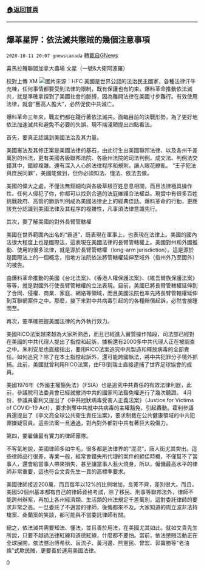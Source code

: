 ###  [:house:返回首頁](https://github.com/ourhimalayas/txt)
---

## 爆革星評：依法滅共懲賊的幾個注意事項
`2020-10-11 20:07 gnewscanada` [轉載自GNews](https://gnews.org/zh-hant/418534/)

喜馬拉雅聯盟加拿大農場 文星（一號&大衛阿波羅）

校對上傳 XM
![]()![](https://s3.amazonaws.com/gnews-media-offload/wp-content/uploads/2020/10/11195306/00-2.png)圖片來源：HFC
美國是世界公認的法治民主國家，各種法律汗牛充棟，任何事情都要受到法律的限制，既有保護也有約束。爆料革命推動依法滅共，就是準確拿捏到了美國社會的脈搏，因為離開法律在美國寸步難行。有效使用法律，就會“藝高人膽大”，必然促使中共滅亡。

爆料革命三年來，戰友們都在踐行著依法滅共。面臨目前的決戰形勢，為了更好地依法加速滅共和避免不必要的失誤，現不揣淺陋提出四點看法。

首先，要真正認識到美國法治及其力量。

美國憲法及其修正案是美國法律的基石，由此衍生出美國聯邦法律、以及各州千差萬別的州法，更有美國各級聯邦法院、各級州法院的司法判例，成文法、判例法交錯其中，錯綜複雜。還有深入人心的法律程序和規則，讓人眼花繚亂。 “王子犯法與庶民同罪”，美國能做到，但你必須知法、懂法、依法去做。

美國的偉大之處，不僅法無鉅細均與各級草根百姓息息相關，而且法律極具操作性。任何人侵犯了你，你都可以找到合適的法庭維護合法權益。現實中有很多百姓挑戰政府、高管的勝訴判例成為美國法律史上的經典佳話。爆料革命的行動，更應該充分認識到美國法律及其程序的複雜性，凡事須法律意識先行。

其次，要了解美國的對外長臂管轄權

美國在世界範圍內出名的“霸道”，既表現在軍事上，也表現在法律上。美國的國內法很大程度上也是國際法，這表現在美國法律的長臂管轄權上。美國對州和外國推動、使用的很多法律，就是源於長臂管轄權（long-arm jurisdiction）。這是源於是國際法上的一個概念，指地方法院依法將管轄權延伸至域外（指州外乃至國外）的被告。

由爆料革命推動的美國《台北法案》、《香港人權保護法案》、《維吾爾族保護法案》等等，就是對國外行使長臂管轄權的立法表現。目前，美國已將長臂管轄權延伸到了合同、侵權、商業、家庭、網絡等領域，而且美國法院也率先將長臂管轄權延伸到互聯網案件之中。那麼，接下來對中共病毒引起的的各種賠償起訴，必然會接踵而至。

再次，要準確把握美國法律的內外執行效力。

美國RICO法案越來越為大家所熟悉，而且已經進入實質操作階段，司法部已經對在美國的中共代理人提出了指控和起訴，據稱還有2000多中共代理人正在被調查之中。朱利安尼也直接指出，要用RICO法案追究中共製造和釋放病毒的全部責任。如何追究？除了在本土指控起訴外，還可能跨國執法，將中共犯罪分子境外抓捕。此前，美國就曾利用RICO法案，由FBI到瑞士直接逮捕了世界足球協會的成員。

美國1976年《外國主權豁免法》（FSIA）也是追究中共責任的有效法律利器，此前，參議院司法委員會已經就撤消中共的國家司法豁免權進行了幾次聽證。 4月份，參議員霍利又提出了《中共冠狀病毒受害人正義法案》（Justice for Victims of COVID-19 Act），要求剝奪中共就中共病毒的主權豁免，引起轟動。霍利參議員還提出了《李文亮全球公共衛生責任法案》，要求制裁在公共健康領域的中共犯罪嫌疑官員。這些法案一旦通過，對內對外都對中共有著巨大殺傷力。

第四，要雇傭最有實力的律師團隊。

不客氣地說，美國律師多如牛毛，很多都是法律界的“混混”，唐人街尤其突出。這些律師品行很差，專業一般，經常會錯失所代理的案件的絕佳時機，不僅幫不了當事人，還會給當事人帶來損失，甚至讓當事人惹火燒身。所以，僱傭最高水平的律師非常重要，這也符合文貴先生一貫的高標準要求。

美國律師接近200萬，而且每年以12%的比例增加，良莠不齊，差別很大。而且，美國50個州基本都有自己的律師資格考試，除了移民、刑事等聯邦法外，律師不能跨州辦案，再加上各州經濟類、生活類的州法規定千差萬別，這對委託律師的要求非常之高。一旦委託了不適當的律師，後悔都來不及。大家知道的周立波非法持槍案、桑蘭案的笑談，都可能與不當委託律師有關。

總之，依法滅共需要知法、懂法，並且善於用法，在美國尤其如此。就如文貴先生所說，只要不越過法律紅線和道德紅線，什麼都不要怕。當前，依法懲賊活動正在全球展開，依法懲治傅希秋、盲流子、黃河邊、熊憲民、曾宏、郭寶勝等“老油條”式欺民賊，更要善於運用美國法律。

0
